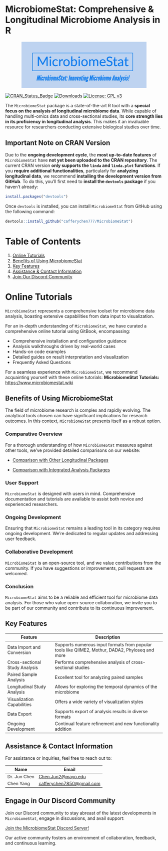 MicrobiomeStat: Comprehensive & Longitudinal Microbiome Analysis in R
================

<p align="center" style="margin:0; padding:0;">
<img src="man/figures/logo.jpeg" alt="MicrobiomeStat Logo" width="400" style="margin:0; padding:0;"/>
</p>
<!-- badges: start -->

[![CRAN_Status_Badge](https://www.r-pkg.org/badges/version/MicrobiomeStat)](https://cran.r-project.org/package=MicrobiomeStat)
[![Downloads](https://cranlogs.r-pkg.org/badges/grand-total/MicrobiomeStat)](https://cran.r-project.org/package=MicrobiomeStat)
[![License: GPL
v3](https://img.shields.io/badge/License-GPLv3-blue.svg)](https://www.gnu.org/licenses/gpl-3.0)
<!-- badges: end -->

The `MicrobiomeStat` package is a state-of-the-art R tool with a
**special focus on the analysis of longitudinal microbiome data**. While
capable of handling multi-omics data and cross-sectional studies, its
**core strength lies in its proficiency in longitudinal analysis**. This
makes it an invaluable resource for researchers conducting extensive
biological studies over time.

## Important Note on CRAN Version

Due to the **ongoing development cycle**, the **most up-to-date
features** of `MicrobiomeStat` have **not yet been uploaded to the CRAN
repository**. The current CRAN version **only supports the `linda` and
`linda.plot` functions**. If you **require additional functionalities**,
particularly for **analyzing longitudinal data**, we recommend
**installing the development version from GitHub**. To do this, you’ll
first need to **install the `devtools` package** if you haven’t already:

``` r
install.packages("devtools")
```

Once `devtools` is installed, you can install `MicrobiomeStat` from
GitHub using the following command:

``` r
devtools::install_github("cafferychen777/MicrobiomeStat")
```

# Table of Contents

1.  [Online Tutorials](#online-tutorials)
2.  [Benefits of Using MicrobiomeStat](#why-choose-microbiomestat)
3.  [Key Features](#features-at-a-glance)
4.  [Assistance & Contact Information](#support-contact)
5.  [Join Our Discord Community](#discord-community)

# Online Tutorials

`MicrobiomeStat` represents a comprehensive toolset for microbiome data
analysis, boasting extensive capabilities from data input to
visualization.

For an in-depth understanding of `MicrobiomeStat`, we have curated a
comprehensive online tutorial using GitBook, encompassing:

- Comprehensive installation and configuration guidance
- Analysis walkthroughs driven by real-world cases
- Hands-on code examples
- Detailed guides on result interpretation and visualization
- Frequently Asked Questions

For a seamless experience with `MicrobiomeStat`, we recommend
acquainting yourself with these online tutorials: **MicrobiomeStat
Tutorials:** <https://www.microbiomestat.wiki>

## Benefits of Using MicrobiomeStat

The field of microbiome research is complex and rapidly evolving. The
analytical tools chosen can have significant implications for research
outcomes. In this context, `MicrobiomeStat` presents itself as a robust
option.

### Comparative Overview

For a thorough understanding of how `MicrobiomeStat` measures against
other tools, we’ve provided detailed comparisons on our website:

- [Comparison with Other Longitudinal
  Packages](https://www.microbiomestat.wiki/introduction/microbiomestat-versus-the-competition-a-comparative-overview/microbiomestat-vs.-other-longitudinal-packages-an-in-depth-comparison)

- [Comparison with Integrated Analysis
  Packages](https://www.microbiomestat.wiki/introduction/microbiomestat-versus-the-competition-a-comparative-overview/microbiomestat-vs-integrated-analysis-packages-a-feature-comparison)

### User Support

`MicrobiomeStat` is designed with users in mind. Comprehensive
documentation and tutorials are available to assist both novice and
experienced researchers.

### Ongoing Development

Ensuring that `MicrobiomeStat` remains a leading tool in its category
requires ongoing development. We’re dedicated to regular updates and
addressing user feedback.

### Collaborative Development

`MicrobiomeStat` is an open-source tool, and we value contributions from
the community. If you have suggestions or improvements, pull requests
are welcomed.

### Conclusion

`MicrobiomeStat` aims to be a reliable and efficient tool for microbiome
data analysis. For those who value open-source collaboration, we invite
you to be part of our community and contribute to its continuous
improvement.

## Key Features

| Feature                        | Description                                                                                      |
|--------------------------------|--------------------------------------------------------------------------------------------------|
| Data Import and Conversion     | Supports numerous input formats from popular tools like QIIME2, Mothur, DADA2, Phyloseq and more |
| Cross-sectional Study Analysis | Performs comprehensive analysis of cross-sectional studies                                       |
| Paired Sample Analysis         | Excellent tool for analyzing paired samples                                                      |
| Longitudinal Study Analysis    | Allows for exploring the temporal dynamics of the microbiome                                     |
| Visualization Capabilities     | Offers a wide variety of visualization styles                                                    |
| Data Export                    | Supports export of analysis results in diverse formats                                           |
| Ongoing Development            | Continual feature refinement and new functionality addition                                      |

## Assistance & Contact Information

For assistance or inquiries, feel free to reach out to:

| Name         | Email                       |
|--------------|-----------------------------|
| Dr. Jun Chen | <Chen.Jun2@mayo.edu>        |
| Chen Yang    | <cafferychen7850@gmail.com> |

## Engage in Our Discord Community

Join our Discord community to stay abreast of the latest developments in
`MicrobiomeStat`, engage in discussions, and avail support:

[Join the MicrobiomeStat Discord Server!](https://discord.gg/BfNvTJAt)

Our active community fosters an environment of collaboration, feedback,
and continuous learning.

